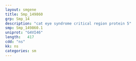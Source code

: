 ```yaml
---
layout: smgene
title: Smp_149860
grp: Smp_14
description: "cat eye syndrome critical region protein 5"
smp: Smp_149860.1
uniprot: "G4VI46"
length:   417
cdd: "ns"
kk: ns
categories: sm
---
```

